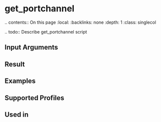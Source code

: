 

# get_portchannel

.. contents:: On this page
    :local:
    :backlinks: none
    :depth: 1
    :class: singlecol

.. todo::
    Describe get_portchannel script

Input Arguments
---------------

Result
------

Examples
--------

Supported Profiles
------------------

Used in
-------
